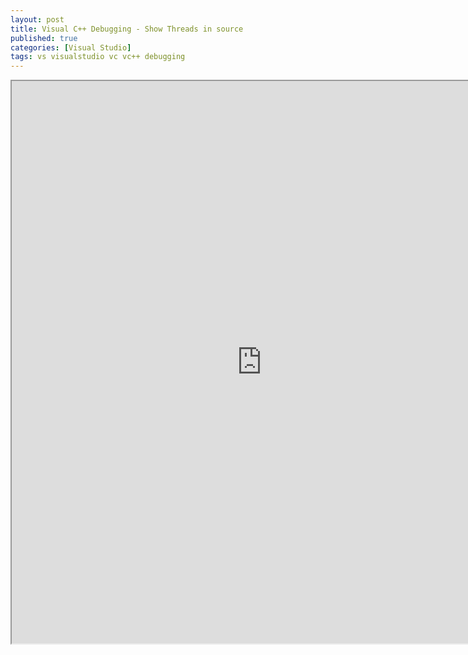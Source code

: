 ```yaml
---
layout: post
title: Visual C++ Debugging - Show Threads in source
published: true
categories: [Visual Studio]
tags: vs visualstudio vc vc++ debugging
---
```

<iframe width="800" height="900" src="https://docs.google.com/document/d/e/2PACX-1vToaaB4LcaLgH5kBawdpU9Psqq4Y5A3Fn0Jmwld1Vy6yHYsWiG1I_s8TssZ9bdPq3iEGnCOJBFnhbjJ/pub?embedded=true"></iframe>    
  

